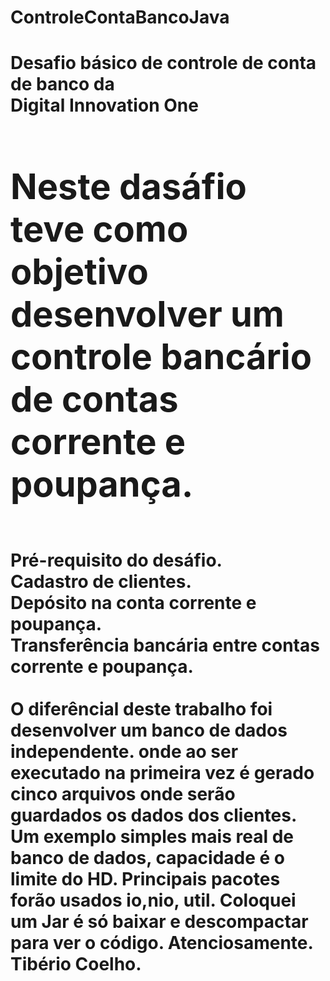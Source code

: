 # ControleContaBancoJava
<h1><b>Desafio básico de controle de conta de banco da <br>Digital Innovation One<b></b><h1>
Neste dasáfio teve como objetivo desenvolver um controle bancário de contas corrente e poupança.</b></h1><br>
<b>Pré-requisito do desáfio.</b><br>
  Cadastro de clientes.<br>
  Depósito na conta corrente e poupança.<br>
  Transferência bancária entre contas corrente e poupança.<br><br>
  O diferêncial deste trabalho foi desenvolver um banco de dados independente.
onde ao ser executado na primeira vez é gerado cinco arquivos onde serão guardados os dados dos clientes.
Um exemplo simples mais real de banco de dados, capacidade é o limite do HD.
Principais pacotes forão usados io,nio, util. 
Coloquei um Jar é só baixar e descompactar para ver o código.
Atenciosamente.
Tibério Coelho.


  

